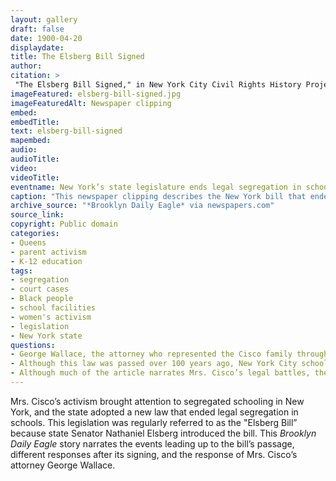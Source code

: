 ```yaml
--- 
layout: gallery
draft: false
date: 1900-04-20
displaydate: 
title: The Elsberg Bill Signed
author: 
citation: >
 "The Elsberg Bill Signed," in New York City Civil Rights History Project, Accessed: [Month Day, Year], https://nyccivilrightshistory.org/site-preview/topics/black-latina-women/cisco-resisting-segregation/elsberg-bill-signed."
imageFeatured: elsberg-bill-signed.jpg
imageFeaturedAlt: Newspaper clipping
embed: 
embedTitle: 
text: elsberg-bill-signed
mapembed: 
audio: 
audioTitle: 
video: 
videoTitle: 
eventname: New York’s state legislature ends legal segregation in schools
caption: "This newspaper clipping describes the New York bill that ended legal segregation in schools. It was called the \"Elsberg Bill\" because it had been proposed by Senator Elsberg."
archive_source: "*Brooklyn Daily Eagle* via newspapers.com"
source_link: 
copyright: Public domain
categories: 
- Queens
- parent activism
- K-12 education 
tags: 
- segregation 
- court cases  
- Black people 
- school facilities
- women's activism
- legislation
- New York state
questions:
- George Wallace, the attorney who represented the Cisco family throughout its legal battle for desegregation, is quoted at length in the end of the article. What is he saying here? How would you put it in your own words? 
- Although this law was passed over 100 years ago, New York City schools still remain some of the most segregated in the country. Why do you think that is? How might Wallace’s way of talking about the “Elsberg Bill” help explain why segregation continues?
- Although much of the article narrates Mrs. Cisco’s legal battles, there is not a single quote from her in the story. Why might that be? Why do you think the paper did not include her voice in the article?
--- 
```


Mrs. Cisco’s activism brought attention to segregated schooling in New York, and the state adopted a new law that ended legal segregation in schools. This legislation was regularly referred to as the "Elsberg Bill” because state Senator Nathaniel Elsberg introduced the bill. This *Brooklyn Daily Eagle* story narrates the events leading up to the bill’s passage, different responses after its signing, and the response of Mrs. Cisco’s attorney George Wallace.
